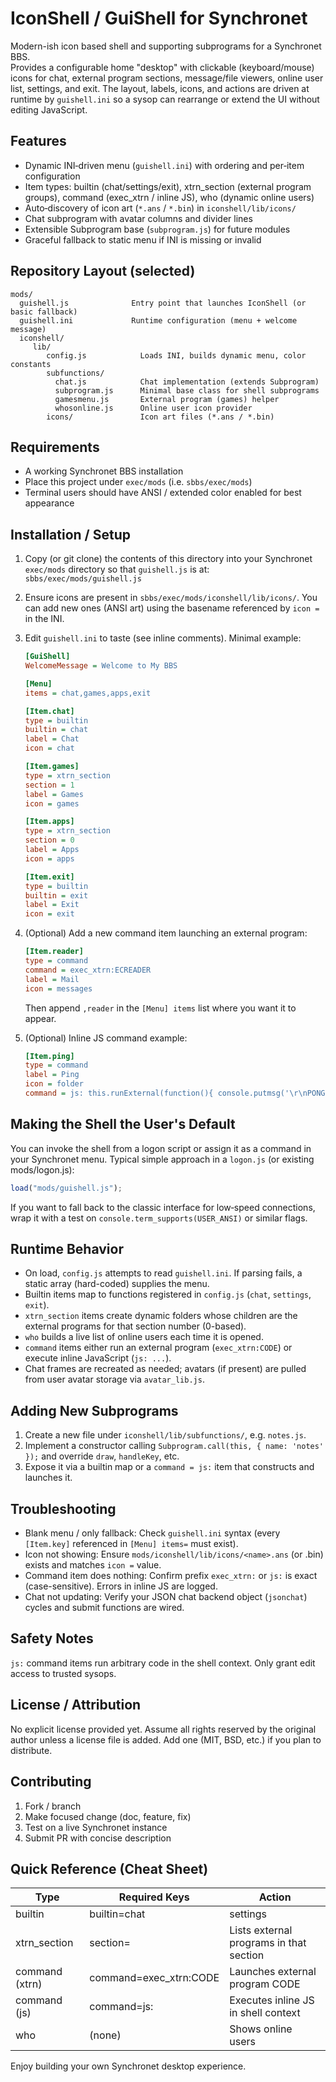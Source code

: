 # IconShell / GuiShell for Synchronet

Modern-ish icon based shell and supporting subprograms for a Synchronet BBS.  
Provides a configurable home "desktop" with clickable (keyboard/mouse) icons for chat, external program sections, message/file viewers, online user list, settings, and exit.  The layout, labels, icons, and actions are driven at runtime by `guishell.ini` so a sysop can rearrange or extend the UI without editing JavaScript.

## Features

- Dynamic INI‑driven menu (`guishell.ini`) with ordering and per‑item configuration
- Item types: builtin (chat/settings/exit), xtrn_section (external program groups), command (exec_xtrn / inline JS), who (dynamic online users)
- Auto‑discovery of icon art (`*.ans` / `*.bin`) in `iconshell/lib/icons/`
- Chat subprogram with avatar columns and divider lines
- Extensible Subprogram base (`subprogram.js`) for future modules
- Graceful fallback to static menu if INI is missing or invalid

## Repository Layout (selected)

```
mods/
  guishell.js              Entry point that launches IconShell (or basic fallback)
  guishell.ini             Runtime configuration (menu + welcome message)
  iconshell/
	 lib/
		config.js            Loads INI, builds dynamic menu, color constants
		subfunctions/
		  chat.js            Chat implementation (extends Subprogram)
		  subprogram.js      Minimal base class for shell subprograms
		  gamesmenu.js       External program (games) helper
		  whosonline.js      Online user icon provider
		icons/               Icon art files (*.ans / *.bin)
```

## Requirements

- A working Synchronet BBS installation
- Place this project under `exec/mods` (i.e. `sbbs/exec/mods`)
- Terminal users should have ANSI / extended color enabled for best appearance

## Installation / Setup

1. Copy (or git clone) the contents of this directory into your Synchronet `exec/mods` directory so that `guishell.js` is at:  
	`sbbs/exec/mods/guishell.js`
2. Ensure icons are present in `sbbs/exec/mods/iconshell/lib/icons/`. You can add new ones (ANSI art) using the basename referenced by `icon =` in the INI.
3. Edit `guishell.ini` to taste (see inline comments). Minimal example:

	```ini
	[GuiShell]
	WelcomeMessage = Welcome to My BBS

	[Menu]
	items = chat,games,apps,exit

	[Item.chat]
	type = builtin
	builtin = chat
	label = Chat
	icon = chat

	[Item.games]
	type = xtrn_section
	section = 1
	label = Games
	icon = games

	[Item.apps]
	type = xtrn_section
	section = 0
	label = Apps
	icon = apps

	[Item.exit]
	type = builtin
	builtin = exit
	label = Exit
	icon = exit
	```
4. (Optional) Add a new command item launching an external program:
	```ini
	[Item.reader]
	type = command
	command = exec_xtrn:ECREADER
	label = Mail
	icon = messages
	```
	Then append `,reader` in the `[Menu] items` list where you want it to appear.
5. (Optional) Inline JS command example:
	```ini
	[Item.ping]
	type = command
	label = Ping
	icon = folder
	command = js: this.runExternal(function(){ console.putmsg('\r\nPONG!\r\n'); mswait(600); });
	```

## Making the Shell the User's Default

You can invoke the shell from a logon script or assign it as a command in your Synchronet menu. Typical simple approach in a `logon.js` (or existing mods/logon.js):

```javascript
load("mods/guishell.js");
```

If you want to fall back to the classic interface for low‑speed connections, wrap it with a test on `console.term_supports(USER_ANSI)` or similar flags.

## Runtime Behavior

- On load, `config.js` attempts to read `guishell.ini`. If parsing fails, a static array (hard-coded) supplies the menu.
- Builtin items map to functions registered in `config.js` (`chat`, `settings`, `exit`).
- `xtrn_section` items create dynamic folders whose children are the external programs for that section number (0-based).
- `who` builds a live list of online users each time it is opened.
- `command` items either run an external program (`exec_xtrn:CODE`) or execute inline JavaScript (`js: ...`).
- Chat frames are recreated as needed; avatars (if present) are pulled from user avatar storage via `avatar_lib.js`.

## Adding New Subprograms

1. Create a new file under `iconshell/lib/subfunctions/`, e.g. `notes.js`.
2. Implement a constructor calling `Subprogram.call(this, { name: 'notes' });` and override `draw`, `handleKey`, etc.
3. Expose it via a builtin map or a `command = js:` item that constructs and launches it.

## Troubleshooting

- Blank menu / only fallback: Check `guishell.ini` syntax (every `[Item.key]` referenced in `[Menu] items=` must exist).
- Icon not showing: Ensure `mods/iconshell/lib/icons/<name>.ans` (or .bin) exists and matches `icon =` value.
- Command item does nothing: Confirm prefix `exec_xtrn:` or `js:` is exact (case-sensitive). Errors in inline JS are logged.
- Chat not updating: Verify your JSON chat backend object (`jsonchat`) cycles and submit functions are wired.

## Safety Notes

`js:` command items run arbitrary code in the shell context. Only grant edit access to trusted sysops.

## License / Attribution

No explicit license provided yet. Assume all rights reserved by the original author unless a license file is added. Add one (MIT, BSD, etc.) if you plan to distribute.

## Contributing

1. Fork / branch
2. Make focused change (doc, feature, fix)
3. Test on a live Synchronet instance
4. Submit PR with concise description

## Quick Reference (Cheat Sheet)

| Type           | Required Keys                 | Action                                      |
|----------------|-------------------------------|---------------------------------------------|
| builtin        | builtin=chat|settings|exit    | Runs internal function                      |
| xtrn_section   | section=<number>              | Lists external programs in that section     |
| command (xtrn) | command=exec_xtrn:CODE        | Launches external program CODE              |
| command (js)   | command=js: <JS>              | Executes inline JS in shell context         |
| who            | (none)                        | Shows online users                          |

Enjoy building your own Synchronet desktop experience.
